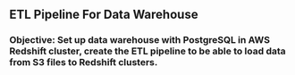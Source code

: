 ## ETL Pipeline For Data Warehouse

### Objective: Set up data warehouse with PostgreSQL in AWS Redshift cluster, create the ETL pipeline to be able to load data from S3 files to Redshift clusters.